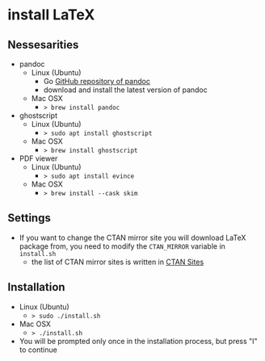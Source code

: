 # install LaTeX

## Nessesarities

* pandoc
    * Linux (Ubuntu)
        * Go [GitHub repository of pandoc](https://github.com/jgm/pandoc/releases)
        * download and install the latest version of pandoc
    * Mac OSX
        * `> brew install pandoc`
* ghostscript
    * Linux (Ubuntu)
        * `> sudo apt install ghostscript`
    * Mac OSX
        * `> brew install ghostscript`
* PDF viewer
    * Linux (Ubuntu)
        * `> sudo apt install evince`
    * Mac OSX
        * `> brew install --cask skim`

## Settings

* If you want to change the CTAN mirror site you will download LaTeX package from, you need to modify the `CTAN_MIRROR` variable in `install.sh`
    * the list of CTAN mirror sites is written in [CTAN Sites](https://ctan.org/mirrors)

## Installation

* Linux (Ubuntu)
    * `> sudo ./install.sh`
* Mac OSX
    * `> ./install.sh`
* You will be prompted only once in the installation process, but press "I" to continue
